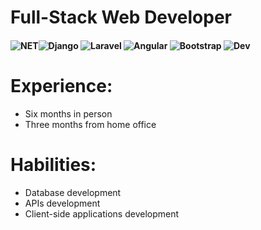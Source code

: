 # Full-Stack Web Developer 
#### ![NET](https://styles.redditmedia.com/t5_2qh3h/styles/communityIcon_s4j823izlmu91.png)![Django](https://cdn.iconscout.com/icon/free/png-256/djangoproject-2752208-2285025.png) ![Laravel](https://static-00.iconduck.com/assets.00/laravel-icon-256x256-mzyhuzqy.png) ![Angular](https://static-00.iconduck.com/assets.00/angular-icon-256x256-8ljgbnzq.png)   ![Bootstrap](https://cdn.iconscout.com/icon/free/png-256/bootstrap-226077.png) ![Dev](https://devexpress.gallerycdn.vsassets.io/extensions/devexpress/devextrememobileappframework/22.2/1670592218445/Microsoft.VisualStudio.Services.Icons.Default)  

<!--
**ArmandoTeranCastillo/ArmandoTeranCastillo** is a ✨ _special_ ✨ repository because its `README.md` (this file) appears on your GitHub profile.-->


# Experience:
* Six months in person
* Three months from home office 

# Habilities:
* Database development 
* APIs development
* Client-side applications development
